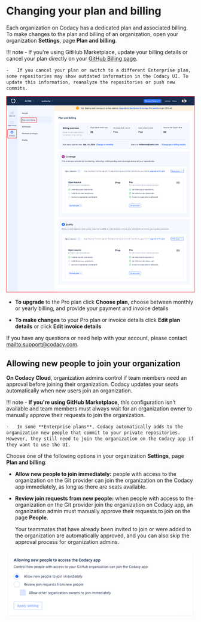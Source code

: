 # Changing your plan and billing

Each organization on Codacy has a dedicated plan and associated billing. To make changes to the plan and billing of an organization, open your organization **Settings**, page **Plan and billing**.

<!--plan-caveats-start-->
!!! note
    -   If you're using GitHub Marketplace, update your billing details or cancel your plan directly on your [GitHub Billing page](https://github.com/settings/billing).

    -   If you cancel your plan or switch to a different Enterprise plan, some repositories may show outdated information in the Codacy UI. To update this information, reanalyze the repositories or push new commits.
<!--plan-caveats-end-->

![Plan and billing for a Codacy organization](images/organization-plan-billing.png)

-   **To upgrade** to the Pro plan click **Choose plan**, choose between monthly or yearly billing, and provide your payment and invoice details

-   **To make changes** to your Pro plan or invoice details click **Edit plan details** or click **Edit invoice details**

If you have any questions or need help with your account, please contact <mailto:support@codacy.com>.

## Allowing new people to join your organization

**On Codacy Cloud**, organization admins control if team members need an approval before joining their organization. Codacy updates your seats automatically when new users join an organization.

!!! note
    -   **If you're using GitHub Marketplace,** this configuration isn't available and team members must always wait for an organization owner to manually approve their requests to join the organization.

    -   In some **Enterprise plans**, Codacy automatically adds to the organization new people that commit to your private repositories. However, they still need to join the organization on the Codacy app if they want to use the UI.

Choose one of the following options in your organization **Settings**, page **Plan and billing**:

-   **Allow new people to join immediately:** people with access to the organization on the Git provider can join the organization on the Codacy app immediately, as long as there are seats available.

-   **Review join requests from new people:** when people with access to the organization on the Git provider join the organization on Codacy app, an organization admin must manually approve their requests to join on the page **People**.

    Your teammates that have already been invited to join or were added to the organization are automatically approved, and you can also skip the approval process for organization admins.

![Accepting new people to the organization](images/organization-plan-billing-people-accept.png)

